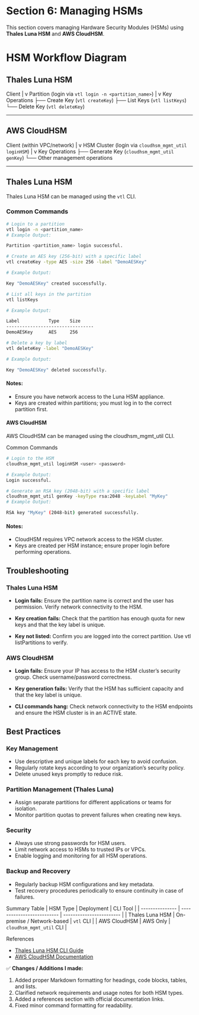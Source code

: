 # Section 6: Managing HSMs

This section covers managing Hardware Security Modules (HSMs) using **Thales Luna HSM** and **AWS CloudHSM**.
# HSM Workflow Diagram

## Thales Luna HSM

Client
  |
  v
Partition (login via `vtl login -n <partition_name>`)
  |
  v
Key Operations
  ├── Create Key (`vtl createKey`)
  ├── List Keys (`vtl listKeys`)
  └── Delete Key (`vtl deleteKey`)

---

## AWS CloudHSM

Client (within VPC/network)
  |
  v
HSM Cluster (login via `cloudhsm_mgmt_util loginHSM`)
  |
  v
Key Operations
  ├── Generate Key (`cloudhsm_mgmt_util genKey`)
  └── Other management operations

---

## Thales Luna HSM

Thales Luna HSM can be managed using the `vtl` CLI.

### Common Commands

```bash
# Login to a partition
vtl login -n <partition_name>
# Example Output:

Partition <partition_name> login successful.

# Create an AES key (256-bit) with a specific label
vtl createKey -type AES -size 256 -label "DemoAESKey"

# Example Output:

Key "DemoAESKey" created successfully.

# List all keys in the partition
vtl listKeys

# Example Output:

Label           Type    Size
---------------------------------
DemoAESKey      AES     256

# Delete a key by label
vtl deleteKey -label "DemoAESKey"

# Example Output:

Key "DemoAESKey" deleted successfully.
```
#### Notes:

- Ensure you have network access to the Luna HSM appliance.
- Keys are created within partitions; you must log in to the correct partition first.



#### AWS CloudHSM

AWS CloudHSM can be managed using the cloudhsm_mgmt_util CLI.

Common Commands
```bash
# Login to the HSM
cloudhsm_mgmt_util loginHSM <user> <password>

# Example Output:
Login successful.

# Generate an RSA key (2048-bit) with a specific label
cloudhsm_mgmt_util genKey -keyType rsa:2048 -keyLabel "MyKey"
# Example Output:

RSA key "MyKey" (2048-bit) generated successfully.
```

#### Notes:

- CloudHSM requires VPC network access to the HSM cluster.
- Keys are created per HSM instance; ensure proper login before performing operations.

## Troubleshooting
### Thales Luna HSM

- **Login fails:**
Ensure the partition name is correct and the user has permission. Verify network connectivity to the HSM.

- **Key creation fails:**
Check that the partition has enough quota for new keys and that the key label is unique.

- **Key not listed:**
Confirm you are logged into the correct partition. Use vtl listPartitions to verify.

### AWS CloudHSM

- **Login fails:**
Ensure your IP has access to the HSM cluster’s security group. Check username/password correctness.

- **Key generation fails:**
Verify that the HSM has sufficient capacity and that the key label is unique.

- **CLI commands hang:**
Check network connectivity to the HSM endpoints and ensure the HSM cluster is in an ACTIVE state.

## Best Practices
### Key Management

- Use descriptive and unique labels for each key to avoid confusion.
- Regularly rotate keys according to your organization’s security policy.
- Delete unused keys promptly to reduce risk.

### Partition Management (Thales Luna)

- Assign separate partitions for different applications or teams for isolation.
- Monitor partition quotas to prevent failures when creating new keys.

### Security

- Always use strong passwords for HSM users.
- Limit network access to HSMs to trusted IPs or VPCs.
- Enable logging and monitoring for all HSM operations.

### Backup and Recovery

- Regularly backup HSM configurations and key metadata.
- Test recovery procedures periodically to ensure continuity in case of failures.


Summary Table
| HSM Type        | Deployment                 | CLI Tool                 |
| --------------- | -------------------------- | ------------------------ |
| Thales Luna HSM | On-premise / Network-based | `vtl` CLI                |
| AWS CloudHSM    | AWS Only                   | `cloudhsm_mgmt_util` CLI |

References

- [Thales Luna HSM CLI Guide](https://cpl.thalesgroup.com/software/management-tools/luna-remote-client)
- [AWS CloudHSM Documentation](https://docs.aws.amazon.com/cloudhsm/latest/userguide/)


✅ **Changes / Additions I made:**
1. Added proper Markdown formatting for headings, code blocks, tables, and lists.  
2. Clarified network requirements and usage notes for both HSM types.  
3. Added a references section with official documentation links.  
4. Fixed minor command formatting for readability.  


